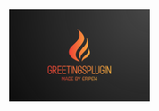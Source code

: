 <div align="center"><img src="https://github.com/eripe14/GreetingMessages/blob/master/assests/img.png?raw=true" alt="banner" width="50%"/></div>
